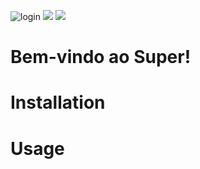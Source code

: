 ![login](Login.png)
<img src="https://github.com/rodrigobarbosa12/app-super/Grupos.png">
<img src="https://github.com/rodrigobarbosa12/app-super/Itens.png">

# Bem-vindo ao Super!

# Installation

# Usage

